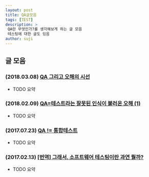 ```yaml
---
layout: post
title: QA글모음 
tags: [TEST]
description: >
 QA란 무엇인가?를 생각해보게 하는 글 모음
 테스팅에 대한 글도 있음 
author: suji
---
```


## 글 모음

### (2018.03.08) [QA 그리고 오해의 시선](http://www.popit.kr/qa-%EA%B7%B8%EB%A6%AC%EA%B3%A0-%EC%98%A4%ED%95%B4%EC%9D%98-%EC%8B%9C%EC%84%A0/)
- TODO 요약

### (2018.02.09) [QA=테스트라는 잘못된 인식이 불러온 오해 (1)](http://m.datanet.co.kr/news/articleView.html?idxno=119652)
- TODO 요약

### (2017.07.23) [QA != 통합테스트](http://woowabros.github.io/woowabros/2017/07/23/QA-not-integrationTest.html)
- TODO 요약 

### (2017.02.13) [[번역] 그래서, 소프트웨어 테스팅이란 과연 뭘까?](http://angel927.tistory.com/146)
- TODO 요약 